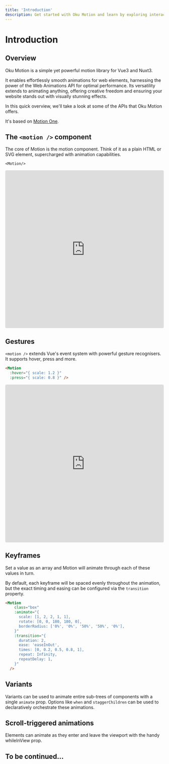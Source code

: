 ```yaml
---
title: 'Introduction'
description: Get started with Oku Motion and learn by exploring interactive examples.
---
```


# Introduction

## Overview

Oku Motion is a simple yet powerful motion library for Vue3 and Nuxt3.

It enables effortlessly smooth animations for web elements, harnessing the power of the Web Animations API for optimal performance. Its versatility extends to animating anything, offering creative freedom and ensuring your website stands out with visually stunning effects.

In this quick overview, we'll take a look at some of the APIs that Oku Motion offers.

It's based on [Motion One](https://motion.dev).

## The `<motion />` component

The core of Motion is the motion component. Think of it as a plain HTML or SVG element, supercharged with animation capabilities.

```
<Motion/>
```

<iframe
  src="https://stackblitz.com/edit/vitejs-vite-aqkuft?embed=1&file=src%2Ftemplate%2FRefresh.vue&hideExplorer=1&hideNavigation=1&view=preview"
  style="width:100%; height:500px; border:0; border-radius: 4px; overflow:hidden;"
></iframe>

## Gestures
`<motion />` extends Vue's event system with powerful gesture recognisers. It supports hover, press and more.

```html
<Motion 
  :hover="{ scale: 1.2 }" 
  :press="{ scale: 0.8 }" />
```

<iframe
  src="https://stackblitz.com/edit/vitejs-vite-qwc8lb?embed=1&file=src%2FDemo.vue&hideExplorer=1&hideNavigation=1&view=preview"
  style="width:100%; height:500px; border:0; border-radius: 4px; overflow:hidden;"
></iframe>

## Keyframes
Set a value as an array and Motion will animate through each of these values in turn.

By default, each keyframe will be spaced evenly throughout the animation, but the exact timing and easing can be configured via the `transition` property.

```html
<Motion
    class="box"
    :animate="{
      scale: [1, 2, 2, 1, 1],
      rotate: [0, 0, 180, 180, 0],
      borderRadius: ['0%', '0%', '50%', '50%', '0%'],
    }"
    :transition="{
      duration: 2,
      ease: 'easeInOut',
      times: [0, 0.2, 0.5, 0.8, 1],
      repeat: Infinity,
      repeatDelay: 1,
    }"
  />
```

<!-- <iframe
  src="https://stackblitz.com/edit/vitejs-vite-bqgiwz?embed=1&file=src%2FDemo.vue&hideExplorer=1&hideNavigation=1&view=preview"
  style="width:100%; height:500px; border:0; border-radius: 4px; overflow:hidden;"
></iframe> -->

## Variants

Variants can be used to animate entire sub-trees of components with a single `animate` prop. Options like `when` and `staggerChildren` can be used to declaratively orchestrate these animations.

## Scroll-triggered animations

Elements can animate as they enter and leave the viewport with the handy whileInView prop.

## To be continued...
